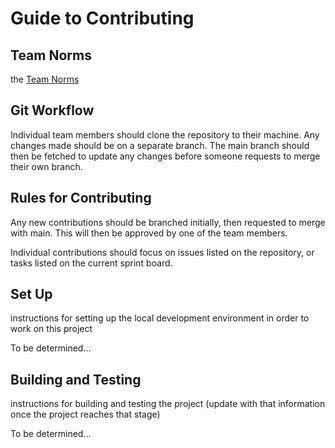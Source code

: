 # Guide to Contributing

## Team Norms

the [Team Norms](https://github.com/nyu-software-engineering/scrum-framework/blob/main/team-norms.md)

## Git Workflow

Individual team members should clone the repository to their machine. Any changes made should be on a separate branch. The main branch should then be fetched to update any changes before someone requests to merge their own branch.

## Rules for Contributing

Any new contributions should be branched initially, then requested to merge with main. This will then be approved by one of the team members.

Individual contributions should focus on issues listed on the repository, or tasks listed on the current sprint board.

## Set Up

instructions for setting up the local development environment in order to work on this project

To be determined...

## Building and Testing

instructions for building and testing the project (update with that information once the project reaches that stage)

To be determined...
